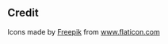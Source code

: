 ## Credit

Icons made by <a className="underline" href="https://www.freepik.com" title="Freepik">Freepik</a> from <a className="underline" href="https://www.flaticon.com/" title="Flaticon">www.flaticon.com</a>